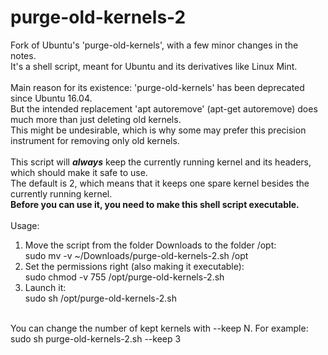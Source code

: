 # purge-old-kernels-2
Fork of Ubuntu's 'purge-old-kernels', with a few minor changes in the notes.<br>
It's a shell script, meant for Ubuntu and its derivatives like Linux Mint.<br>
<br>
Main reason for its existence: 'purge-old-kernels' has been deprecated since Ubuntu 16.04.<br>
But the intended replacement 'apt autoremove' (apt-get autoremove) does much more than just deleting old kernels.<br>
This might be undesirable, which is why some may prefer this precision instrument for removing only old kernels.<br>
<br>
This script will <b><i>always</b></i> keep the currently running kernel and its headers, which should make it safe to use.<br>
The default is 2, which means that it keeps one spare kernel besides the currently running kernel.<br>
<b>Before you can use it, you need to make this shell script executable.</b><br>
<br>
Usage:<br>
1. Move the script from the folder Downloads to the folder /opt:<br>
sudo mv -v ~/Downloads/purge-old-kernels-2.sh /opt<br>
2. Set the permissions right (also making it executable):<br>
sudo chmod -v 755 /opt/purge-old-kernels-2.sh<br>
3. Launch it:<br>
sudo sh /opt/purge-old-kernels-2.sh<br>
<br>
You can change the number of kept kernels with --keep N. For example: sudo sh purge-old-kernels-2.sh --keep 3<br>
